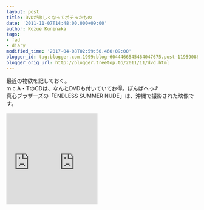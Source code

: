 ```yaml
---
layout: post
title: DVDが欲しくなってポチったもの
date: '2011-11-07T14:48:00.000+09:00'
author: Kozue Kuninaka
tags:
- fad
- diary
modified_time: '2017-04-08T02:59:50.460+09:00'
blogger_id: tag:blogger.com,1999:blog-6044466545464047675.post-1195908807190874998
blogger_orig_url: http://blogger.treetop.to/2011/11/dvd.html
---
```


最近の物欲を記しておく。<br />m.c.A・TのCDは、なんとDVDも付いていてお得。ぼんばへっ♪<br />真心ブラザーズの「ENDLESS SUMMER NUDE」は、沖縄で撮影された映像です。<br /><br /><iframe src="http://rcm-jp.amazon.co.jp/e/cm?lt1=_blank&bc1=FFFFFF&IS2=1&bg1=FFFFFF&fc1=000000&lc1=0000FF&t=kswebconte-22&o=9&p=8&l=as4&m=amazon&f=ifr&ref=ss_til&asins=B000LPRKDE" style="width:120px;height:240px;" scrolling="no" marginwidth="0" marginheight="0" frameborder="0"></iframe><iframe src="http://rcm-jp.amazon.co.jp/e/cm?lt1=_blank&bc1=FFFFFF&IS2=1&bg1=FFFFFF&fc1=000000&lc1=0000FF&t=kswebconte-22&o=9&p=8&l=as4&m=amazon&f=ifr&ref=ss_til&asins=B000AO8BUM" style="width:120px;height:240px;" scrolling="no" marginwidth="0" marginheight="0" frameborder="0"></iframe><br /><br />